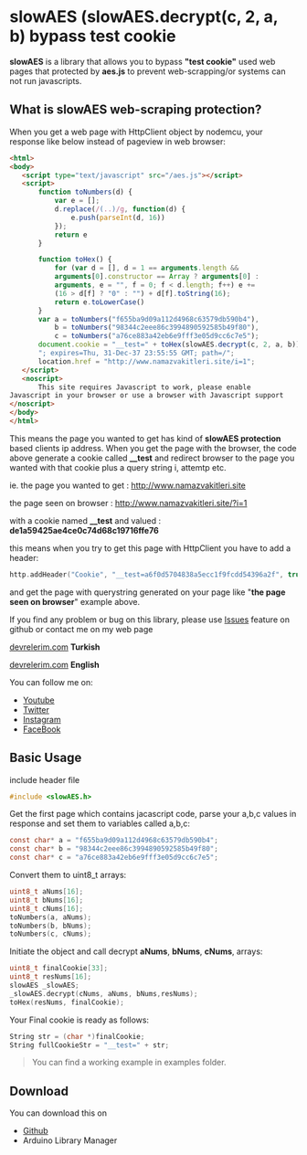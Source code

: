 # slowAES (slowAES.decrypt(c, 2, a, b) bypass test cookie
 **slowAES** is a library that allows you to bypass **"test cookie"** used web pages that protected by **aes.js** to prevent web-scrapping/or systems can not run javascripts.

 ## What is slowAES web-scraping protection? ##
 When you get a web page with HttpClient object by nodemcu, your response like below instead of pageview in web browser:

 ```html
<html>
<body>
    <script type="text/javascript" src="/aes.js"></script>
    <script>
        function toNumbers(d) {
            var e = [];
            d.replace(/(..)/g, function(d) {
                e.push(parseInt(d, 16))
            });
            return e
        }

        function toHex() {
            for (var d = [], d = 1 == arguments.length && 
            arguments[0].constructor == Array ? arguments[0] : 
            arguments, e = "", f = 0; f < d.length; f++) e += 
            (16 > d[f] ? "0" : "") + d[f].toString(16);
            return e.toLowerCase()
        }
        var a = toNumbers("f655ba9d09a112d4968c63579db590b4"),
            b = toNumbers("98344c2eee86c3994890592585b49f80"),
            c = toNumbers("a76ce883a42eb6e9fff3e05d9cc6c7e5");
        document.cookie = "__test=" + toHex(slowAES.decrypt(c, 2, a, b)) + 
        "; expires=Thu, 31-Dec-37 23:55:55 GMT; path=/";
        location.href = "http://www.namazvakitleri.site/i=1";
    </script>
    <noscript>
        This site requires Javascript to work, please enable
Javascript in your browser or use a browser with Javascript support
</noscript>
</body>
</html>
```
This means the page you wanted to get has kind of **slowAES protection** based clients ip address. When you get the page with the browser, the code above generate a cookie called **__test** and redirect browser to the page you wanted with that cookie plus a query string i, attemtp etc.

ie.
the page you wanted to get : http://www.namazvakitleri.site

the page seen on browser : http://www.namazvakitleri.site/?i=1 

with a cookie named **__test** and valued : **de1a59425ae4ce0c74d68c19716ffe76**

this means when you try to get this page with HttpClient you have to add a header:

```c
http.addHeader("Cookie", "__test=a6f0d5704838a5ecc1f9fcdd54396a2f", true);
```
and get the page with querystring generated on your page like "**the page seen on browser**" example above.

 
 If you find any problem or bug on this library, please use [Issues](https://github.com/HakkanR/slowAES/issues) feature on github or contact me on my web page 
 
 [devrelerim.com](https://www.devrelerim.com/) **Turkish**
 
 [devrelerim.com](https://en.devrelerim.com/) **English**

 You can follow me on:
 * [Youtube](https://www.youtube.com/HakkanR)
 * [Twitter](https://www.twitter.com/HakkanR)
 * [Instagram](https://www.instagram.com/hakkan_r)
 * [FaceBook](https://www.facebook.com/HakkanR)
 
 ## Basic Usage
 include header file
 ```cpp
 #include <slowAES.h>
 ```
 Get the first page which contains jacascript code, parse your a,b,c values in response and set them to variables called a,b,c: 
 
```c
const char* a = "f655ba9d09a112d4968c63579db590b4";
const char* b = "98344c2eee86c3994890592585b49f80";
const char* c = "a76ce883a42eb6e9fff3e05d9cc6c7e5";
```
Convert them to uint8_t arrays: 
 
```c
uint8_t aNums[16];
uint8_t bNums[16];
uint8_t cNums[16];
toNumbers(a, aNums);
toNumbers(b, bNums);
toNumbers(c, cNums);
```

 Initiate the object and call decrypt **aNums**, **bNums**, **cNums**, arrays:
```c
uint8_t finalCookie[33];
uint8_t resNums[16];
slowAES _slowAES;
_slowAES.decrypt(cNums, aNums, bNums,resNums);
toHex(resNums, finalCookie);
```

Your Final cookie is ready as follows:
```c
String str = (char *)finalCookie;
String fullCookieStr = "__test=" + str;
```

> You can find a working example in examples folder.

## Download
You can download this on
* [Github](https://github.com/HakkanR/alowAES)
* Arduino Library Manager